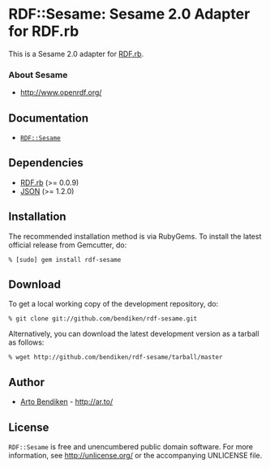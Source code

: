 RDF::Sesame: Sesame 2.0 Adapter for RDF.rb
==========================================

This is a Sesame 2.0 adapter for [RDF.rb](http://rdf.rubyforge.org/).

### About Sesame

* <http://www.openrdf.org/>

Documentation
-------------

* [`RDF::Sesame`](http://rdf.rubyforge.org/RDF/Sesame.html)

Dependencies
------------

* [RDF.rb](http://gemcutter.org/gems/rdf) (>= 0.0.9)
* [JSON](http://gemcutter.org/gems/json_pure) (>= 1.2.0)

Installation
------------

The recommended installation method is via RubyGems. To install the latest
official release from Gemcutter, do:

    % [sudo] gem install rdf-sesame

Download
--------

To get a local working copy of the development repository, do:

    % git clone git://github.com/bendiken/rdf-sesame.git

Alternatively, you can download the latest development version as a tarball
as follows:

    % wget http://github.com/bendiken/rdf-sesame/tarball/master

Author
------

* [Arto Bendiken](mailto:arto.bendiken@gmail.com) - <http://ar.to/>

License
-------

`RDF::Sesame` is free and unencumbered public domain software. For more
information, see <http://unlicense.org/> or the accompanying UNLICENSE file.
